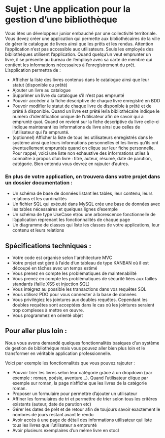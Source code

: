 # Sujet : Une application pour la gestion d’une bibliothèque
Vous êtes un développeur junior embauché par une collectivité territoriale. Vous devez créer une application qui permette aux bibliothécaires de la ville de gérer le catalogue de livres ainsi que les  prêts et les rendus.
Attention l’application n’est pas accessible aux utilisateurs. Seuls les employés des bibliothèques utilisent l’application. Quand quelqu’un veut emprunter un livre, il se présente au bureau de l’employé avec sa carte de membre qui contient les informations nécessaires à l’enregistrement du prêt.
L’application permettra de :
- Afficher la liste des livres contenus dans le catalogue ainsi que leur statut (disponible ou prêté)
- Ajouter un livre au catalogue
- Supprimer un livre du catalogue s’il n’est pas emprunté
- Pouvoir accéder à la fiche descriptive de chaque livre enregistré en BDD
- Pouvoir modifier le statut de chaque livre de disponible à prêté et de prêté à disponible. Quand un livre est prêté le/la bibliothécaire indique le numéro d’identification unique de l’utilisateur afin de savoir qui a emprunté quoi. Quand on revient sur la fiche descriptive du livre celle-ci indique maintenant les informations du livre ainsi que celles de l’utilisateur qui l’a emprunté.
- (optionnel) Afficher la liste de tous les utilisateurs enregistrés dans le système ainsi que leurs informations personnelles et les livres qu’ils ont éventuellement empruntés quand on clique sur leur fiche personnelle.
Pour rappel, voici une liste non exhaustive des informations utiles à connaître à propos d’un livre : titre, auteur, résumé, date de parution, catégorie. Bien entendu vous devrez en rajouter d’autres.

### En plus de votre application, on trouvera dans votre projet dans un dossier documentation :
- Un schéma de base de données listant les tables, leur contenu, leurs relations et les cardinalités
- Un fichier SQL qui exécuté dans MySQL crée une base de données avec les tables nécessaires et quelques lignes d’exemple
- Un schéma de type UseCase et/ou une arborescence fonctionnelle de l’application reprenant les fonctionnalités de chaque page
- Un diagramme de classes qui liste les classes de votre applications, leur contenu et leurs relations

## Spécifications techniques :
- Votre code est organisé selon l'architecture MVC
- Votre projet est géré à l’aide d’un tableau de type KANBAN où il est découpé en tâches avec un temps estimé
- Vous prenez en compte les problématiques de maintenabilité
- Vous prenez en compte les problématiques de sécurité liées aux failles standards (faille XSS et injection SQL)
- Vous intégrez au possible les transactions dans vos requêtes SQL
- Vous utilisez PDO pour vous connecter à la base de données
- Vous privilégiez les jointures aux doubles requêtes. Cependant les doubles requêtes sont acceptées dans le cas où les jointures seraient trop complexes à mettre en œuvre.
- Vous programmez en orienté objet

## Pour aller plus loin :
Nous vous avons demandé quelques fonctionnalités basiques d’un système de gestion de bibliothèque mais vous pouvez aller bien plus loin et le transformer en véritable application professionnelle.

Voici par exemple les fonctionnalités que vous pouvez rajouter :
- Pouvoir trier les livres selon leur catégorie grâce à un dropdown (par exemple : roman, poésie, aventure…). Quand l’utilisateur clique par exemple sur roman, la page n’affiche que les livres de la catégorie roman.
- Proposer un formulaire pour permettre d’ajouter un utilisateur
- Affiner les formulaires de tri et permettre de trier selon tous les critères existants (auteur, date de parution etc)
- Gérer les dates de prêt et de retour afin de toujours savoir exactement le nombres de jours restant avant le rendu
- Avoir accès à une page de détail des informations utilisateur qui liste tous les livres que l’utilisateur a emprunté
- Avoir plusieurs exemplaires d’un même livre en stocl
